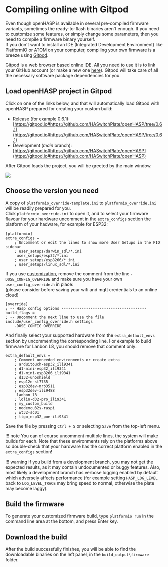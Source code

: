 # Compiling online with Gitpod

Even though openHASP is available in several pre-compiled firmware variants, sometimes the ready-to-flash binaries aren't enough.
If you need to customize some features, or simply change some parameters, then you need to compile a firmware binary yourself.  
If you don't want to install an IDE (Integrated Development Environment) like PlatformIO or ATOM on your computer, compiling your own firmware is a breeze using [Gitpod](https://www.gitpod.io/).

Gitpod is a web browser based online IDE. All you need to use it is to link your GitHub account (or make a new one [here](https://github.com/join?source=header)). Gitpod will take care of all the necessary software package dependencies for you.

## Load openHASP project in Gitpod

Click on one of the links below, and that will automatically load Gitpod with openHASP prepared for creating your custom build:

- Release (for example 0.6.1): [https://gitpod.io#https://github.com/HASwitchPlate/openHASP/tree/0.6.1](https://gitpod.io#https://github.com/HASwitchPlate/openHASP/tree/0.6.1)
- Development (_main_ branch): [https://gitpod.io#https://github.com/HASwitchPlate/openHASP](https://gitpod.io#https://github.com/HASwitchPlate/openHASP)

After Gitpod loads the project, you will be greeted by the main window.

<a href="../../assets/images/compiling/gitpod.png" data-toggle="lightbox" data-gallery="example-gallery" class="col-sm-8" data-title="GitPod" data-footer="">
    <img src="../../assets/images/compiling/gitpod.png" class="img-thumbnail">
</a>

## Choose the version you need

A copy of `platformio_override-template.ini` to `platformio_override.ini` will be readily prepared for you.  
Click `platformio_override.ini` to open it, and to select your firmware flavour for your hardware uncomment in the `extra_configs` section the platform of your hadware, for example for ESP32:

```text
[platformio]
extra_configs =
	; Uncomment or edit the lines to show more User Setups in the PIO sidebar
    ; user_setups/darwin_sdl/*.ini
     user_setups/esp32/*.ini
    ; user_setups/esp8266/*.ini
    ; user_setups/linux_sdl/*.ini
```

If you use [customization](customize.md), remove the comment from the line `-DUSE_CONFIG_OVERRIDE` and make sure you have your own `user_config_override.h` in place:   
(please consider before saving your wifi and mqtt credentials to an online cloud)

```text
[override]
; -- Hasp config options --------------------------------------
build_flags =
; -- Uncomment the next line to use the file include/user_config_override.h settings
    -DUSE_CONFIG_OVERRIDE
```

And finally select your supported hardware from the `extra_default_envs` section by uncommenting the corresponding line. For example to build firmware for Lanbon L8, you should remove that comment only:

```text
extra_default_envs =
    ; Comment unneeded environments or create extra
    ; arduitouch-esp32_ili9341
    ; d1-mini-esp32_ili9341
    ; d1-mini-esp8266_ili9341
    ; d132-unoshield
    ; esp12e-st7735
    ; esp32dev-mrb3511
    ; esp32dev-ili9488
     lanbon_l8
    ; lolin-d32-pro_ili9341
    ; my_custom_build
    ; nodemcu32s-raspi
    ; wt32-sc01
    ; ttgo_esp32_poe-ili9341
```
Save the file by pressing `Ctrl + S` or selecting `Save` from the top-left menu.

!!! note
    You can of course uncomment multiple lines, the system will make builds for each. Note that these environments rely on the platforms above so double-check that your hardware has the correct platform enabled in the `extra_configs` section!

!!! warning
    If you build from a development branch, you may not get the expected results, as it may contain undocumented or buggy features. Also, most likely a development branch has verbose logging enabled by default which adversely affects performance (for example setting `HASP_LOG_LEVEL` back to `LOG_LEVEL_TRACE` may bring speed to normal, otherwise the plate may become laggy).

## Build the firmware

To generate your customized firmware build, type `platformio run` in the command line area at the bottom, and press Enter key.

## Download the build

After the build successfully finishes, you will be able to find the downloadable binaries on the left panel, in the `build_output\firmware` folder.


